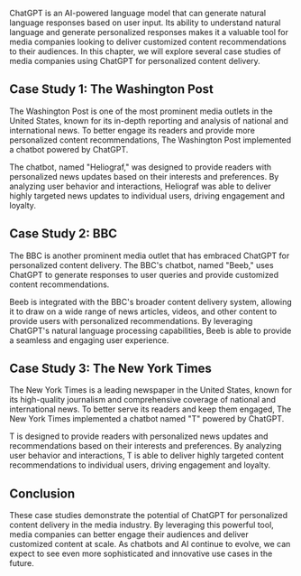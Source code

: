 
ChatGPT is an AI-powered language model that can generate natural language responses based on user input. Its ability to understand natural language and generate personalized responses makes it a valuable tool for media companies looking to deliver customized content recommendations to their audiences. In this chapter, we will explore several case studies of media companies using ChatGPT for personalized content delivery.

Case Study 1: The Washington Post
---------------------------------

The Washington Post is one of the most prominent media outlets in the United States, known for its in-depth reporting and analysis of national and international news. To better engage its readers and provide more personalized content recommendations, The Washington Post implemented a chatbot powered by ChatGPT.

The chatbot, named "Heliograf," was designed to provide readers with personalized news updates based on their interests and preferences. By analyzing user behavior and interactions, Heliograf was able to deliver highly targeted news updates to individual users, driving engagement and loyalty.

Case Study 2: BBC
-----------------

The BBC is another prominent media outlet that has embraced ChatGPT for personalized content delivery. The BBC's chatbot, named "Beeb," uses ChatGPT to generate responses to user queries and provide customized content recommendations.

Beeb is integrated with the BBC's broader content delivery system, allowing it to draw on a wide range of news articles, videos, and other content to provide users with personalized recommendations. By leveraging ChatGPT's natural language processing capabilities, Beeb is able to provide a seamless and engaging user experience.

Case Study 3: The New York Times
--------------------------------

The New York Times is a leading newspaper in the United States, known for its high-quality journalism and comprehensive coverage of national and international news. To better serve its readers and keep them engaged, The New York Times implemented a chatbot named "T" powered by ChatGPT.

T is designed to provide readers with personalized news updates and recommendations based on their interests and preferences. By analyzing user behavior and interactions, T is able to deliver highly targeted content recommendations to individual users, driving engagement and loyalty.

Conclusion
----------

These case studies demonstrate the potential of ChatGPT for personalized content delivery in the media industry. By leveraging this powerful tool, media companies can better engage their audiences and deliver customized content at scale. As chatbots and AI continue to evolve, we can expect to see even more sophisticated and innovative use cases in the future.
